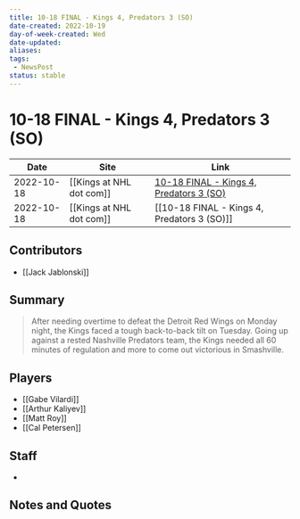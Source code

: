 ```yaml
---
title: 10-18 FINAL - Kings 4, Predators 3 (SO)
date-created: 2022-10-19
day-of-week-created: Wed
date-updated: 
aliases: 
tags:
 - NewsPost
status: stable
---
```


# 10-18 FINAL - Kings 4, Predators 3 (SO)

| Date       | Site                 | Link                                                                                                                      |
| ---------- | -------------------- | ------------------------------------------------------------------------------------------------------------------------- |
| 2022-10-18 | [[Kings at NHL dot com]] | [10-18 FINAL - Kings 4, Predators 3 (SO)](https://www.nhl.com/kings/news/1018-final---kings-4-predators-3-so/c-336559594) |
| 2022-10-18 | [[Kings at NHL dot com]] | [[10-18 FINAL - Kings 4, Predators 3 (SO)]]                                                                               |

## Contributors
- [[Jack Jablonski]]


## Summary
> After needing overtime to defeat the Detroit Red Wings on Monday night, the Kings faced a tough back-to-back tilt on Tuesday. Going up against a rested Nashville Predators team, the Kings needed all 60 minutes of regulation and more to come out victorious in Smashville. 


## Players
- [[Gabe Vilardi]]
- [[Arthur Kaliyev]]
- [[Matt Roy]]
- [[Cal Petersen]]


## Staff
- 


## Notes and Quotes
> 

